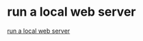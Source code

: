 # run a local web server

[run a local web server](https://aregsar.com/blog/2020/run-a-local-web-server)

